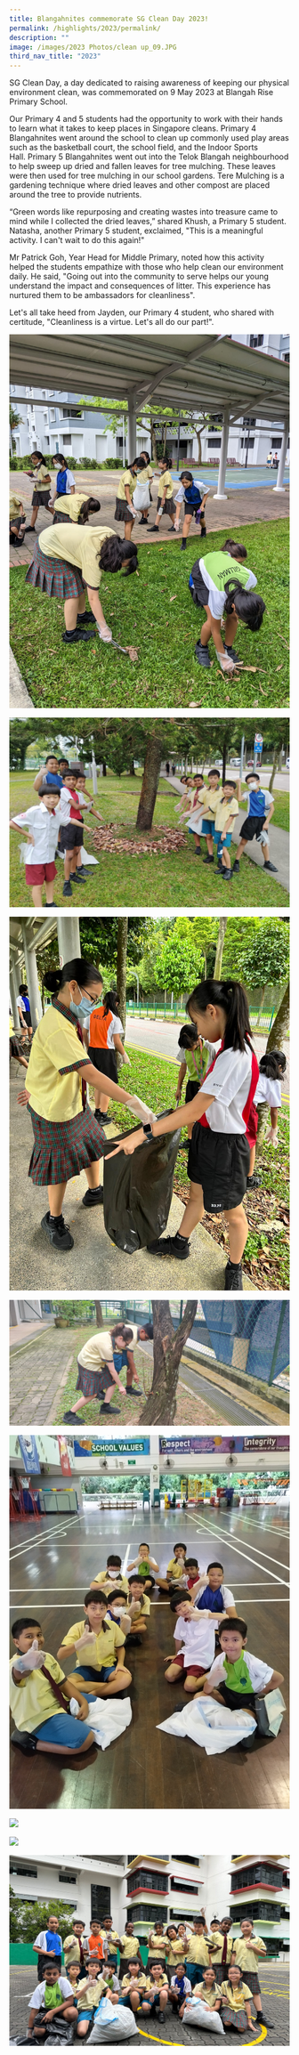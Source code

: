 ```yaml
---
title: Blangahnites commemorate SG Clean Day 2023!
permalink: /highlights/2023/permalink/
description: ""
image: /images/2023 Photos/clean up_09.JPG
third_nav_title: "2023"
---
```

SG Clean Day, a day dedicated to raising awareness of keeping our physical environment clean, was commemorated on 9 May 2023 at Blangah Rise Primary School.  
  
Our Primary 4 and 5 students had the opportunity to work with their hands to learn what it takes to keep places in Singapore cleans. Primary 4 Blangahnites went around the school to clean up commonly used play areas such as the basketball court, the school field, and the Indoor Sports Hall. Primary 5 Blangahnites went out into the Telok Blangah neighbourhood to help sweep up dried and fallen leaves for tree mulching. These leaves were then used for tree mulching in our school gardens. Tere Mulching is a gardening technique where dried leaves and other compost are placed around the tree to provide nutrients.  
  
“Green words like repurposing and creating wastes into treasure came to mind while I collected the dried leaves,” shared Khush, a Primary 5 student. Natasha, another Primary 5 student, exclaimed, "This is a meaningful activity. I can't wait to do this again!"

Mr Patrick Goh, Year Head for Middle Primary, noted how this activity helped the students empathize with those who help clean our environment daily. He said, "Going out into the community to serve helps our young understand the impact and consequences of litter. This experience has nurtured them to be ambassadors for cleanliness".   

  

Let's all take heed from Jayden, our Primary 4 student, who shared with certitude, "Cleanliness is a virtue. Let's all do our part!".

![](/images/2023%20Photos/clean%20up_01.jpg)

![](/images/2023%20Photos/clean%20up_02.jpg)

![](/images/2023%20Photos/clean%20up_03.jpg)

![](/images/2023%20Photos/clean%20up_05.jpg)

![](/images/2023%20Photos/clean%20up_06.jpg)

![](/images/2023%20Photos/clean%20up_07.JPG)

![](/images/2023%20Photos/clean%20up_08.JPG)

![](/images/2023%20Photos/clean%20up_09.JPG)
